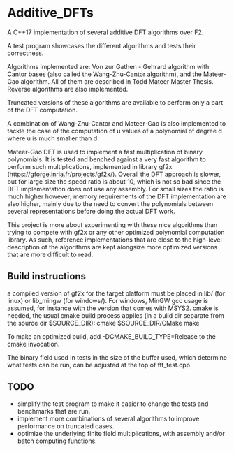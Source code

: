 # Additive_DFTs
A C++17 implementation of several additive DFT algorithms over F2.
 
A test program showcases the different algorithms and tests their correctness.
 
Algorithms implemented are: Von zur Gathen - Gehrard algorithm with Cantor bases (also called the Wang-Zhu-Cantor algorithm), and the Mateer-Gao algorithm. All of them are described in Todd Mateer Master Thesis. Reverse algorithms are also implemented.

Truncated versions of these algorithms are available to perform only a part of the DFT computation.

A combination of Wang-Zhu-Cantor and Mateer-Gao is also implemented to tackle the case of the computation of u values of a polynomial of degree d where u is much smaller than d.

Mateer-Gao DFT is used to implement a fast multiplication of binary polynomials. It is tested and benched against a very fast algorithm to perform such multiplications, implemented in library gf2x (https://gforge.inria.fr/projects/gf2x/). Overall the DFT approach is slower, but for large size the speed ratio is about 10, which is not so bad since the DFT implementation does not use any assembly. For small sizes the ratio is much higher however; memory requirements of the DFT implementation are also higher, mainly due to the need to convert the polynomials between several representations before doing the actual DFT work. 

This project is more about experimenting with these nice algorithms than trying to compete with gf2x or any other optimized polynomial computation library. As such, reference implementations that are close to the high-level description of the algorithms are kept alongsize more optimized versions that are more difficult to read.

## Build instructions
a compiled version of gf2x for the target platform must be placed in lib/ (for linux) or lib_mingw (for windows/). For windows, MinGW gcc usage is assumed, for instance with the version that comes with MSYS2. cmake is needed, the usual cmake build process applies (in a build dir separate from the source dir $SOURCE_DIR):
    cmake $SOURCE_DIR/CMake
    make

To make an optimized build, add -DCMAKE_BUILD_TYPE=Release to the cmake invocation.

The binary field used in tests in the size of the buffer used, which determine what tests can be run, can be adjusted at the top of fft_test.cpp.

## TODO
  * simplify the test program to make it easier to change the tests and benchmarks that are run.
  * implement more combinations of several algorithms to improve performance on truncated cases.
  * optimize the underlying finite field multiplications, with assembly and/or batch computing functions.
